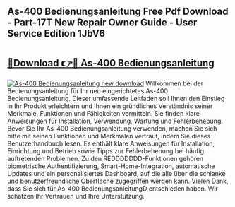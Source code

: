 ## As-400 Bedienungsanleitung Free Pdf Download - Part-17T New Repair Owner Guide - User Service Edition 1JbV6

# <h2><a href="http://df4b2c8.blite.top/?on=As-400+Bedienungsanleitung">🔗Download 👉🔴 As-400 Bedienungsanleitung</a></h2>

[![As-400 Bedienungsanleitung new download](https://i.imgur.com/lujVjoI.png)](http://df4b2c8.blite.top/?on=As-400+Bedienungsanleitung)
Willkommen bei der Bedienungsanleitung für Ihr neu eingerichtetes As-400 Bedienungsanleitung. Dieser umfassende Leitfaden soll Ihnen den Einstieg in Ihr Produkt erleichtern und Ihnen ein gründliches Verständnis seiner Merkmale, Funktionen und Fähigkeiten vermitteln. Sie finden klare Anweisungen für Installation, Verwendung, Wartung und Fehlerbehebung. Bevor Sie Ihr As-400 Bedienungsanleitung verwenden, machen Sie sich bitte mit seinen Funktionen und Merkmalen vertraut, indem Sie dieses Benutzerhandbuch lesen. Es enthält klare Anweisungen für Installation, Einrichtung und Betrieb sowie Tipps zur Fehlerbehebung bei häufig auftretenden Problemen. Zu den REDDDDDDD-Funktionen gehören biometrische Authentifizierung, Smart-Home-Integration, automatische Updates und ein personalisiertes Dashboard, auf die alle über die schlanke und benutzerfreundliche Oberfläche zugegriffen werden kann. Vielen Dank, dass Sie sich für As-400 BedienungsanleitungD entschieden haben. Wir schätzen Ihr Vertrauen und Ihre Unterstützung.

